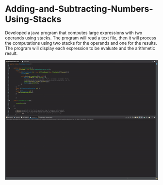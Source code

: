 # Adding-and-Subtracting-Numbers-Using-Stacks

Developed a java program that computes large expressions with two operands using stacks.
The program will read a text file, then it will process the computations using two stacks for the operands and one for the results.
The program will display each expression to be evaluate and the arithmetic result. 

<img src = "operationsVid.gif">
